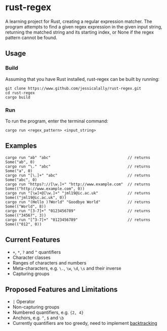 # rust-regex
A learning project for Rust, creating a regular expression matcher. The program attempts to find a given regex expression in the given input string, returning the matched string and its starting index, or None if the regex pattern cannot be found.

## Usage
### Build
Assuming that you have Rust installed, rust-regex can be built by running:
```
git clone https://www.github.com/jessicalally/rust-regex.git
cd rust-regex
cargo build
```
### Run
To run the program, enter the terminal command:
```
cargo run <regex_pattern> <input_string>
```

## Examples
```
cargo run "ab" "abc"                                  // returns Some("ab", 0)
cargo run "\." "abc"                                  // returns Some("a", 0)
cargo run "[\.]+" "abc"                               // returns Some("abc", 0)
cargo run "https?://[\w.]+" "http://www.example.com"  // returns Some(("http://www.example.com", 0))
cargo run "[\w]+@[\w.]+" "jml19@ic.ac.uk"             // returns Some(("jml19@ic.ac.uk", 0))
cargo run "(Hello )?World" "Goodbye World"            // returns Some(("World", 8))
cargo run "[3-7]+" "0123456789"                       // returns Some(("34567", 3))
cargo run "[^3-7]+" "0123456789"                      // returns Some(("012", 0))
```

## Current Features
* `+`, `*`, `?` and `^` quantifiers
* Character classes
* Ranges of characters and numbers
* Meta-characters, e.g. `\.`, `\w`, `\d`, `\s` and their inverse
* Capturing groups

## Proposed Features and Limitations
* `|` Operator
* Non-capturing groups
* Numbered quantifiers, e.g. `{2, 4}`
* Anchors, e.g. `^`, `$` and `\b`
* Currently quantifiers are too greedy, need to implement [backtracking](https://www.rexegg.com/regex-quantifiers.html#docile)
